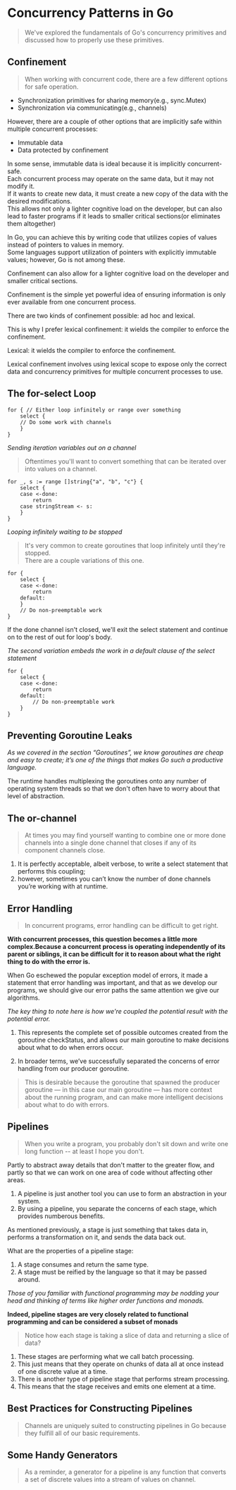 # Concurrency Patterns in Go
>We've explored the fundamentals of Go's concurrency primitives and discussed how to properly use these primitives.

## Confinement
>When working with concurrent code, there are a few different options for safe operation.

- Synchronization primitives for sharing memory(e.g., sync.Mutex)
- Synchronization via communicating(e.g., channels)

However, there are a couple of other options that are implicitly safe within multiple concurrent processes:
- Immutable data
- Data protected by confinement

In some sense, immutable data is ideal because it is implicitly concurrent-safe.<br>
Each concurrent process may operate on the same data, but it may not modify it.<br>
If it wants to create new data, it must create a new copy of the data with the desired modifications.<br>
This allows not only a lighter cognitive load on the developer, but can also lead to faster programs if it leads to smaller critical sections(or eliminates them altogether)

In Go, you can achieve this by writing code that utilizes copies of values instead of pointers to values in memory.<br>
Some languages support utilization of pointers with explicitly immutable values; however, Go is not among these.

Confinement can also allow for a lighter cognitive load on the developer and smaller critical sections. 

Confinement is the simple yet powerful idea of ensuring information is only ever available from one concurrent process.

There are two kinds of confinement possible: ad hoc and lexical.

This is why I prefer lexical confinement: it wields the compiler to enforce the confinement.

Lexical: it wields the compiler to enforce the confinement.

Lexical confinement involves using lexical scope to expose only the correct data and concurrency primitives
for multiple concurrent processes to use.

## The for-select Loop

    for { // Either loop infinitely or range over something
        select {
        // Do some work with channels
        }
    }

*Sending iteration variables out on a channel*
> Oftentimes you'll want to convert something that can be iterated over into values on a channel.

    for _, s := range []string{"a", "b", "c"} {
        select {
        case <-done:
            return
        case stringStream <- s:    
        }
    }

*Looping infinitely waiting to be stopped*
>It's very common to create goroutines that loop infinitely until they're stopped.<br>
There are a couple variations of this one.

    for {
        select {
        case <-done:
            return
        default:    
        }
        // Do non-preemptable work
    }
    
If the done channel isn't closed, we'll exit the select statement and continue on to the rest of out for loop's body.

*The second variation embeds the work in a default clause of the select statement*

    for {
        select {
        case <-done:
            return
        default:
            // Do non-preemptable work    
        }
    }

## Preventing Goroutine Leaks

*As we covered in the section “Goroutines”, we know goroutines are cheap and easy to create; 
it’s one of the things that makes Go such a productive language.*

The runtime handles multiplexing the goroutines onto any number of operating system threads so that we don't often have to worry about that level of abstraction.

## The or-channel
>At times you may find yourself wanting to combine one or more done channels into a single done channel that closes if any of its component channels close.

1. It is perfectly acceptable, albeit verbose, to write a select statement that performs this coupling; 
2. however, sometimes you can’t know the number of done channels you’re working with at runtime.

## Error Handling
>In concurrent programs, error handling can be difficult to get right.

**With concurrent processes, this question becomes a little more complex.Because a concurrent
  process is operating independently of its parent or siblings, it can be difficult for it to reason about
  what the right thing to do with the error is.**

When Go eschewed the popular exception model of errors, it made a statement that error handling was important, 
and that as we develop our programs, we should give our error paths the same attention we give our algorithms. 

*The key thing to note here is how we're coupled the potential result with the potential error.*

1. This represents the complete set of possible outcomes created from the goroutine checkStatus, 
and allows our main goroutine to make decisions about what to do when errors occur. 

2. In broader terms, we’ve successfully separated the concerns of error handling from our producer goroutine.

>This is desirable because the goroutine that spawned the producer goroutine — in this case our main
goroutine — has more context about the running program, and can make more intelligent decisions about what to do with errors.

## Pipelines
>When you write a program, you probably don't sit down and write one long function -- at least I hope you don't.

Partly to abstract away details that don't matter to the greater flow, and partly so that we can work
on one area of code without affecting other areas.

1. A pipeline is just another tool you can use to form an abstraction in your system.
2. By using a pipeline, you separate the concerns of each stage, which provides numberous benefits.

As mentioned previously, a stage is just something that takes data in, performs a transformation on it, and sends the data back out.

What are the properties of a pipeline stage:

1. A stage consumes and return the same type.
2. A stage must be reified by the language so that it may be passed around.

*Those of you familiar with functional programming may be nodding your head and thinking of terms like higher order functions and monads.*

**Indeed, pipeline stages are very closely related to functional programming and can be considered a subset of monads**

>Notice how each stage is taking a slice of data and returning a slice of data?

1. These stages are performing what we call batch processing.
2. This just means that they operate on chunks of data all at once instead of one discrete value at a time.
3. There is another type of pipeline stage that performs stream processing.
4. This means that the stage receives and emits one element at a time.

## Best Practices for Constructing Pipelines
> Channels are uniquely suited to constructing pipelines in Go because they fulfill all of our basic requirements.

## Some Handy Generators
> As a reminder, a generator for a pipeline is any function that converts a set of discrete values into a stream of values on channel.
 


